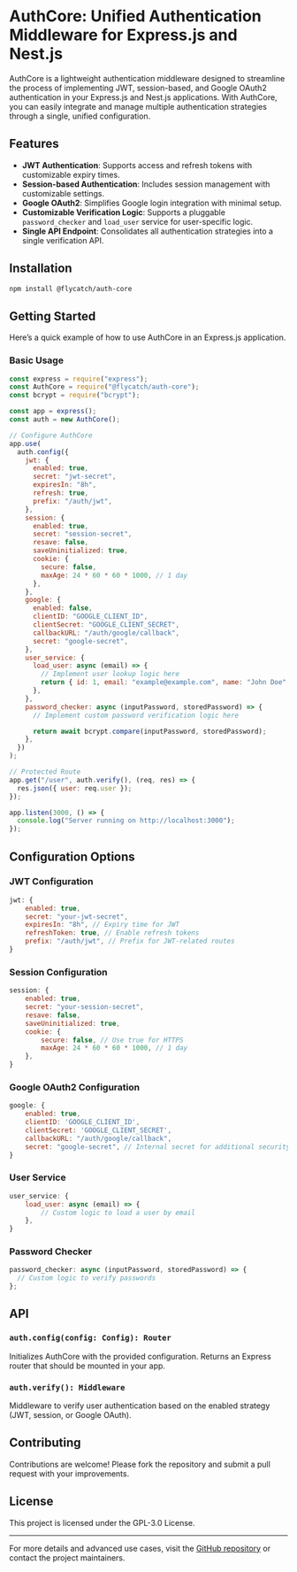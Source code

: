 # AuthCore: Unified Authentication Middleware for Express.js and Nest.js

AuthCore is a lightweight authentication middleware designed to streamline the process of implementing JWT, session-based, and Google OAuth2 authentication in your Express.js and Nest.js applications. With AuthCore, you can easily integrate and manage multiple authentication strategies through a single, unified configuration.

## Features

- **JWT Authentication**: Supports access and refresh tokens with customizable expiry times.
- **Session-based Authentication**: Includes session management with customizable settings.
- **Google OAuth2**: Simplifies Google login integration with minimal setup.
- **Customizable Verification Logic**: Supports a pluggable `password_checker` and `load_user` service for user-specific logic.
- **Single API Endpoint**: Consolidates all authentication strategies into a single verification API.

## Installation

```bash
npm install @flycatch/auth-core
```

## Getting Started

Here’s a quick example of how to use AuthCore in an Express.js application.

### Basic Usage

```javascript
const express = require("express");
const AuthCore = require("@flycatch/auth-core");
const bcrypt = require("bcrypt");

const app = express();
const auth = new AuthCore();

// Configure AuthCore
app.use(
  auth.config({
    jwt: {
      enabled: true,
      secret: "jwt-secret",
      expiresIn: "8h",
      refresh: true,
      prefix: "/auth/jwt",
    },
    session: {
      enabled: true,
      secret: "session-secret",
      resave: false,
      saveUninitialized: true,
      cookie: {
        secure: false,
        maxAge: 24 * 60 * 60 * 1000, // 1 day
      },
    },
    google: {
      enabled: false,
      clientID: "GOOGLE_CLIENT_ID",
      clientSecret: "GOOGLE_CLIENT_SECRET",
      callbackURL: "/auth/google/callback",
      secret: "google-secret",
    },
    user_service: {
      load_user: async (email) => {
        // Implement user lookup logic here
        return { id: 1, email: "example@example.com", name: "John Doe" };
      },
    },
    password_checker: async (inputPassword, storedPassword) => {
      // Implement custom password verification logic here

      return await bcrypt.compare(inputPassword, storedPassword);
    },
  })
);

// Protected Route
app.get("/user", auth.verify(), (req, res) => {
  res.json({ user: req.user });
});

app.listen(3000, () => {
  console.log("Server running on http://localhost:3000");
});
```

## Configuration Options

### JWT Configuration

```javascript
jwt: {
    enabled: true,
    secret: "your-jwt-secret",
    expiresIn: "8h", // Expiry time for JWT
    refreshToken: true, // Enable refresh tokens
    prefix: "/auth/jwt", // Prefix for JWT-related routes
}
```

### Session Configuration

```javascript
session: {
    enabled: true,
    secret: "your-session-secret",
    resave: false,
    saveUninitialized: true,
    cookie: {
        secure: false, // Use true for HTTPS
        maxAge: 24 * 60 * 60 * 1000, // 1 day
    },
}
```

### Google OAuth2 Configuration

```javascript
google: {
    enabled: true,
    clientID: 'GOOGLE_CLIENT_ID',
    clientSecret: 'GOOGLE_CLIENT_SECRET',
    callbackURL: "/auth/google/callback",
    secret: "google-secret", // Internal secret for additional security
}
```

### User Service

```javascript
user_service: {
    load_user: async (email) => {
        // Custom logic to load a user by email
    },
}
```

### Password Checker

```javascript
password_checker: async (inputPassword, storedPassword) => {
  // Custom logic to verify passwords
};
```

## API

### `auth.config(config: Config): Router`

Initializes AuthCore with the provided configuration. Returns an Express router that should be mounted in your app.

### `auth.verify(): Middleware`

Middleware to verify user authentication based on the enabled strategy (JWT, session, or Google OAuth).

## Contributing

Contributions are welcome! Please fork the repository and submit a pull request with your improvements.

## License

This project is licensed under the GPL-3.0 License.

---

For more details and advanced use cases, visit the [GitHub repository](#) or contact the project maintainers.

```

```
